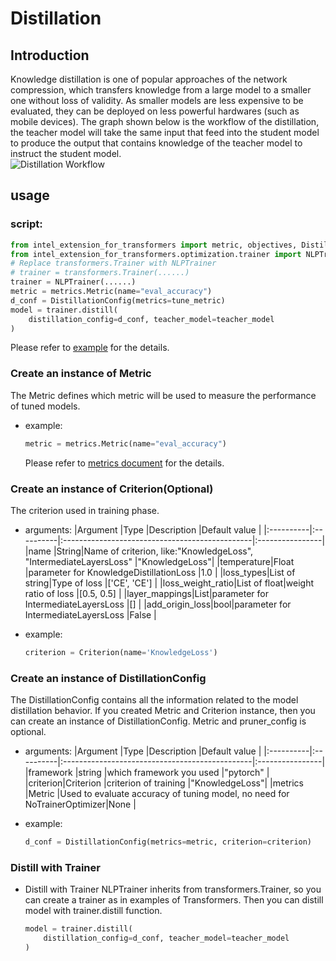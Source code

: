 # Distillation
## Introduction
Knowledge distillation is one of popular approaches of the network compression, which transfers knowledge from a large model to a smaller one without loss of validity. As smaller models are less expensive to be evaluated, they can be deployed on less powerful hardwares (such as mobile devices). The graph shown below is the workflow of the distillation, the teacher model will take the same input that feed into the student model to produce the output that contains knowledge of the teacher model to instruct the student model.
<br>
![Distillation Workflow](./imgs/Distillation_workflow.png)
<br>

## usage
### script:
```python
from intel_extension_for_transformers import metric, objectives, DistillationConfig, Criterion
from intel_extension_for_transformers.optimization.trainer import NLPTrainer
# Replace transformers.Trainer with NLPTrainer
# trainer = transformers.Trainer(......)
trainer = NLPTrainer(......)
metric = metrics.Metric(name="eval_accuracy")
d_conf = DistillationConfig(metrics=tune_metric)
model = trainer.distill(
    distillation_config=d_conf, teacher_model=teacher_model
)
```

Please refer to [example](../examples/optimize/pytorch/huggingface/text-classification/distillation/run_glue.py) for the details.

### Create an instance of Metric
The Metric defines which metric will be used to measure the performance of tuned models.
- example:
    ```python
    metric = metrics.Metric(name="eval_accuracy")
    ```

    Please refer to [metrics document](metrics.md) for the details.

### Create an instance of Criterion(Optional)
The criterion used in training phase.

- arguments:
    |Argument   |Type       |Description                                        |Default value    |
    |:----------|:----------|:-----------------------------------------------|:----------------|
    |name       |String|Name of criterion, like:"KnowledgeLoss", "IntermediateLayersLoss"  |"KnowledgeLoss"|
    |temperature|Float |parameter for KnowledgeDistillationLoss               |1.0             |
    |loss_types|List of string|Type of loss                               |['CE', 'CE']        |
    |loss_weight_ratio|List of float|weight ratio of loss                 |[0.5, 0.5]     |
    |layer_mappings|List|parameter for IntermediateLayersLoss             |[] |
    |add_origin_loss|bool|parameter for IntermediateLayersLoss            |False |

- example:
    ```python
    criterion = Criterion(name='KnowledgeLoss')
    ```

### Create an instance of DistillationConfig
The DistillationConfig contains all the information related to the model distillation behavior. If you created Metric and Criterion instance, then you can create an instance of DistillationConfig. Metric and pruner_config is optional.

- arguments:
    |Argument   |Type       |Description                                        |Default value    |
    |:----------|:----------|:-----------------------------------------------|:----------------|
    |framework  |string     |which framework you used                        |"pytorch"        |
    |criterion|Criterion |criterion of training                              |"KnowledgeLoss"|
    |metrics    |Metric    |Used to evaluate accuracy of tuning model, no need for NoTrainerOptimizer|None    |

- example:
    ```python
    d_conf = DistillationConfig(metrics=metric, criterion=criterion)
    ```

### Distill with Trainer
- Distill with Trainer
    NLPTrainer inherits from transformers.Trainer, so you can create a trainer as in examples of Transformers. Then you can distill model with trainer.distill function.
    ```python
    model = trainer.distill(
        distillation_config=d_conf, teacher_model=teacher_model
    )
    ```
